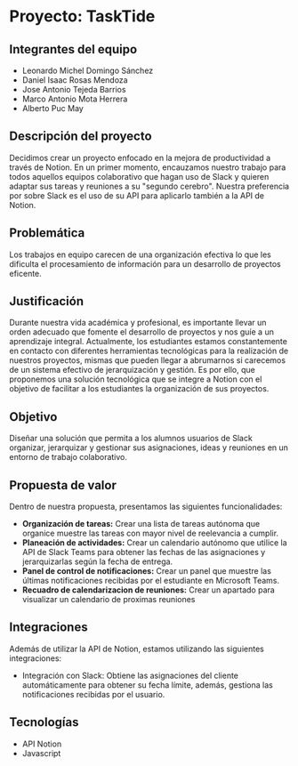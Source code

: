 # Proyecto: TaskTide

## Integrantes del equipo
- Leonardo Michel Domingo Sánchez
- Daniel Isaac Rosas Mendoza
- Jose Antonio Tejeda Barrios
- Marco Antonio Mota Herrera
- Alberto Puc May

## Descripción del proyecto
Decidimos crear un proyecto enfocado en la mejora de productividad a través de Notion. En un primer momento, encauzamos nuestro trabajo para todos aquellos equipos colaborativo que hagan uso de  Slack y quieren adaptar sus tareas y reuniones a su "segundo cerebro". Nuestra preferencia por sobre Slack es el uso de su API para aplicarlo también a la API de Notion.

## Problemática
Los trabajos en equipo carecen de una organización efectiva lo que les dificulta el procesamiento de información para un desarrollo de proyectos eficente.

## Justificación
Durante nuestra vida académica y profesional, es importante llevar un orden adecuado que fomente el desarrollo de proyectos y nos guíe a un aprendizaje integral. Actualmente, los estudiantes estamos constantemente en contacto con diferentes herramientas tecnológicas para la realización de nuestros proyectos, mismas que pueden llegar a abrumarnos si carecemos de un sistema efectivo de jerarquización y gestión. Es por ello, que proponemos una solución tecnológica que se integre a Notion con el objetivo de facilitar a los estudiantes la organización de sus proyectos.

## Objetivo
Diseñar una solución que permita a los alumnos usuarios de Slack organizar, jerarquizar y gestionar sus asignaciones, ideas y reuniones en un entorno de trabajo colaborativo.

## Propuesta de valor
Dentro de nuestra propuesta, presentamos las siguientes funcionalidades:
- **Organización de tareas:** Crear una lista de tareas autónoma que organice muestre las tareas con mayor nivel de reelevancia a cumplir.
- **Planeación de actividades:** Crear un calendario autónomo que utilice la API de Slack Teams para obtener las fechas de las asignaciones y jerarquizarlas según la fecha de entrega.
- **Panel de control de notificaciones:** Crear un panel que muestre las últimas notificaciones recibidas por el estudiante en Microsoft Teams.
- **Recuadro de calendarizacion de reuniones:** Crear un apartado para visualizar un calendario de proximas reuniones 

## Integraciones
Además de utilizar la API de Notion, estamos utilizando las siguientes integraciones:
- Integración con Slack: Obtiene las asignaciones del cliente automáticamente para obtener su fecha límite, además, gestiona las notificaciones recibidas por el usuario.

## Tecnologías
- API Notion
- Javascript